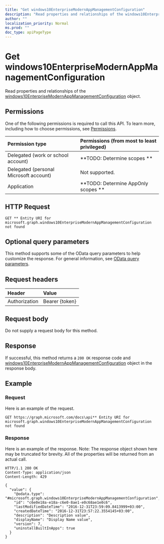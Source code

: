 ```yaml
---
title: "Get windows10EnterpriseModernAppManagementConfiguration"
description: "Read properties and relationships of the windows10EnterpriseModernAppManagementConfiguration object."
author: ""
localization_priority: Normal
ms.prod: ""
doc_type: apiPageType
---
```


# Get windows10EnterpriseModernAppManagementConfiguration

Read properties and relationships of the [windows10EnterpriseModernAppManagementConfiguration](../resources/windows10enterprisemodernappmanagementconfiguration.md) object.

## Permissions
One of the following permissions is required to call this API. To learn more, including how to choose permissions, see [Permissions](/concepts/permissions-reference.md).

|Permission type|Permissions (from most to least privileged)|
|:---|:---|
|Delegated (work or school account)|**TODO: Determine scopes **|
|Delegated (personal Microsoft account)|Not supported.|
|Application|**TODO: Determine AppOnly scopes **|

## HTTP Request
<!-- {
  "blockType": "ignored"
}
-->
``` http
GET ** Entity URI for microsoft.graph.windows10EnterpriseModernAppManagementConfiguration not found
```

## Optional query parameters
This method supports some of the OData query parameters to help customize the response. For general information, see [OData query parameters](/graph/query-parameters).

## Request headers
|Header|Value|
|:---|:---|
|Authorization|Bearer {token}|

## Request body
Do not supply a request body for this method.

## Response
If successful, this method returns a `200 OK` response code and [windows10EnterpriseModernAppManagementConfiguration](../resources/windows10enterprisemodernappmanagementconfiguration.md) object in the response body.

## Example

### Request
Here is an example of the request.
<!-- {
  "blockType": "request",
  "name": "get_windows10enterprisemodernappmanagementconfiguration"
}
-->
``` http
GET https://graph.microsoft.com/docs\api** Entity URI for microsoft.graph.windows10EnterpriseModernAppManagementConfiguration not found
```

### Response
Here is an example of the response. Note: The response object shown here may be truncated for brevity. All of the properties will be returned from an actual call.
<!-- {
  "blockType": "response",
  "truncated": true,
  "@odata.type": "microsoft.graph.windows10EnterpriseModernAppManagementConfiguration"
}
-->
``` http
HTTP/1.1 200 OK
Content-Type: application/json
Content-Length: 429

{
  "value": {
    "@odata.type": "#microsoft.graph.windows10EnterpriseModernAppManagementConfiguration",
    "id": "c6e0e18a-e18a-c6e0-8ae1-e0c68ae1e0c6",
    "lastModifiedDateTime": "2016-12-31T23:59:09.8413999+03:00",
    "createdDateTime": "2016-12-31T23:57:22.3554145+03:00",
    "description": "Description value",
    "displayName": "Display Name value",
    "version": 7,
    "uninstallBuiltInApps": true
  }
}
```

